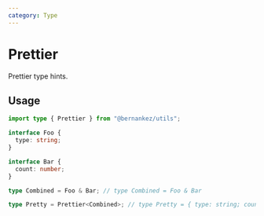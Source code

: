 ```yaml
---
category: Type
---
```


# Prettier

Prettier type hints.

## Usage

```ts
import type { Prettier } from "@bernankez/utils";

interface Foo {
  type: string;
}

interface Bar {
  count: number;
}

type Combined = Foo & Bar; // type Combined = Foo & Bar

type Pretty = Prettier<Combined>; // type Pretty = { type: string; count: number; }
```